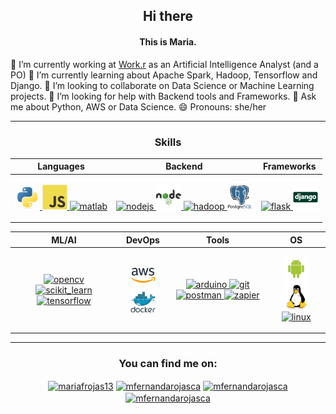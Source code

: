 <h2 align="center">Hi there</h2>

<h4 align="center">This is Maria.</h4>

🔭 I’m currently working at [Work.r](https://www.workr.com.co/) as an Artificial Intelligence Analyst (and a PO)
🌱 I’m currently learning about Apache Spark, Hadoop, Tensorflow and Django. 
👯 I’m looking to collaborate on Data Science or Machine Learning projects. 
🤔 I’m looking for help with Backend tools and Frameworks. 
💬 Ask me about Python, AWS or Data Science. 
😄 Pronouns: she/her

---

<h3 align="center">Skills</h3>
 
<div align="center">
  
| Languages | Backend | Frameworks |
| :----: | :----: | :----: |
| <p align="center">  <a href="https://www.python.org" target="_blank"> <img src="https://raw.githubusercontent.com/devicons/devicon/master/icons/python/python-original.svg" alt="python" width="40" height="40"/> </a> <a href="https://developer.mozilla.org/en-US/docs/Web/JavaScript" target="_blank"> <img src="https://raw.githubusercontent.com/devicons/devicon/master/icons/javascript/javascript-original.svg" alt="javascript" width="40" height="40"/> </a> <a href="https://www.mathworks.com/" target="_blank"> <img src="https://raw.githubusercontent.com/simple-icons/simple-icons/master/icons/mathworks.svg" alt="matlab" width="40" height="40"/> </a> </p> | <p align="center">  <a href="https://jupyter.org/" target="_blank"> <img src="https://simpleicons.org/icons/jupyter.svg" alt="nodejs" width="40" height="40"/> </a> <a href="https://nodejs.org" target="_blank"> <img src="https://raw.githubusercontent.com/devicons/devicon/master/icons/nodejs/nodejs-original-wordmark.svg" alt="nodejs" width="40" height="40"/> </a> <a href="https://hadoop.apache.org/" target="_blank"> <img src="https://www.vectorlogo.zone/logos/apache_hadoop/apache_hadoop-icon.svg" alt="hadoop" width="40" height="40"/> </a> <a href="https://www.postgresql.org" target="_blank"> <img src="https://raw.githubusercontent.com/devicons/devicon/master/icons/postgresql/postgresql-original-wordmark.svg" alt="postgresql" width="40" height="40"/> </a> </p> | <p align="center">  <a href="https://flask.palletsprojects.com/" target="_blank"> <img src="https://www.vectorlogo.zone/logos/pocoo_flask/pocoo_flask-icon.svg" alt="flask" width="40" height="40"/> </a> <a href="https://www.djangoproject.com/" target="_blank"> <img src="https://raw.githubusercontent.com/devicons/devicon/master/icons/django/django-original.svg" alt="django" width="40" height="40"/> </a> </p> |

</div>

| ML/AI | DevOps | Tools | OS |
| :----: | :----: | :----: | :----: |
| <p align="center"> <a href="https://opencv.org/" target="_blank"> <img src="https://www.vectorlogo.zone/logos/opencv/opencv-icon.svg" alt="opencv" width="40" height="40"/> </a> <a href="https://scikit-learn.org/" target="_blank"> <img src="https://upload.wikimedia.org/wikipedia/commons/0/05/Scikit_learn_logo_small.svg" alt="scikit_learn" width="40" height="40"/> </a> <a href="https://www.tensorflow.org" target="_blank"> <img src="https://www.vectorlogo.zone/logos/tensorflow/tensorflow-icon.svg" alt="tensorflow" width="40" height="40"/> </a> </p> | <p align="center"> <a href="https://aws.amazon.com" target="_blank"> <img src="https://raw.githubusercontent.com/devicons/devicon/master/icons/amazonwebservices/amazonwebservices-original-wordmark.svg" alt="aws" width="40" height="40"/> </a> <a href="https://www.docker.com/" target="_blank"> <img src="https://raw.githubusercontent.com/devicons/devicon/master/icons/docker/docker-original-wordmark.svg" alt="docker" width="40" height="40"/> </a> </p> | <p align="center"> <a href="https://www.arduino.cc/" target="_blank"> <img src="https://cdn.worldvectorlogo.com/logos/arduino-1.svg" alt="arduino" width="40" height="40"/> </a> <a href="https://git-scm.com/" target="_blank"> <img src="https://www.vectorlogo.zone/logos/git-scm/git-scm-icon.svg" alt="git" width="40" height="40"/> </a> <a href="https://postman.com" target="_blank"> <img src="https://www.vectorlogo.zone/logos/getpostman/getpostman-icon.svg" alt="postman" width="40" height="40"/> </a> <a href="https://zapier.com" target="_blank"> <img src="https://www.vectorlogo.zone/logos/zapier/zapier-icon.svg" alt="zapier" width="40" height="40"/> </a> </p> | <p align="center"> <a href="https://developer.android.com" target="_blank"> <img src="https://raw.githubusercontent.com/devicons/devicon/master/icons/android/android-original-wordmark.svg" alt="android" width="40" height="40"/> </a> <a href="https://www.linux.org/" target="_blank"> <img src="https://raw.githubusercontent.com/devicons/devicon/master/icons/linux/linux-original.svg" alt="linux" width="40" height="40"/> </a> <a href="https://www.microsoft.com/es-co/windows" target="_blank"> <img src="https://simpleicons.org/icons/windows.svg" alt="linux" width="40" height="40"/> </a> </p> |
</p>

---
<h3 align="center">You can find me on:</h3>

<p align="center">
<a href="https://twitter.com/mariafrojas13" target="blank"><img align="center" src="https://cdn.jsdelivr.net/npm/simple-icons@3.0.1/icons/twitter.svg" alt="mariafrojas13" height="30" width="30" /></a>
<a href="https://linkedin.com/in/mfernandarojasca" target="blank"><img align="center" src="https://cdn.jsdelivr.net/npm/simple-icons@3.0.1/icons/linkedin.svg" alt="mfernandarojasca" height="30" width="30" /></a>
<a href="https://www.hackerrank.com/mfernandarojasca" target="blank"><img align="center" src="https://cdn.jsdelivr.net/npm/simple-icons@3.0.1/icons/hackerrank.svg" alt="mfernandarojasca" height="30" width="30" /></a>
<a href="https://www.twitch.tv/mfernandarojasca" target="blank"><img align="center" src="https://simpleicons.org/icons/twitch.svg" alt="mfernandarojasca" height="30" width="30" /></a>
</p>


